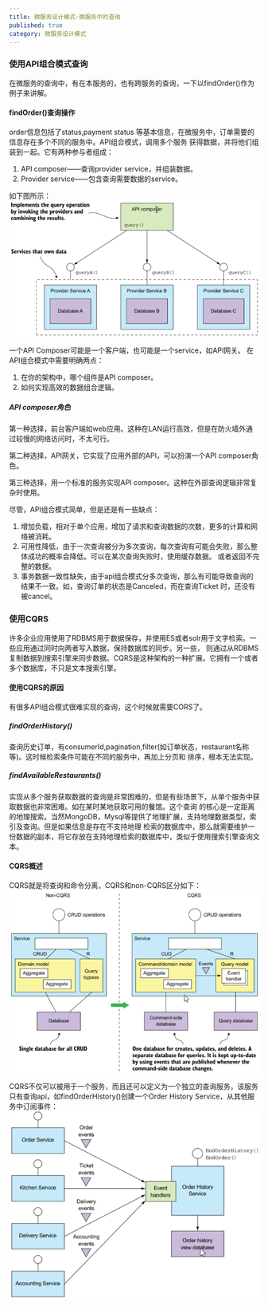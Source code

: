 ```yaml
---
title: 微服务设计模式-微服务中的查询
published: true
category: 微服务设计模式
---
```


### 使用API组合模式查询
在微服务的查询中，有在本服务的，也有跨服务的查询，一下以findOrder()作为例子来讲解。
#### findOrder()查询操作
order信息包括了status,payment status 等基本信息，在微服务中，订单需要的信息存在多个不同的服务中。API组合模式，调用多个服务
获得数据，并将他们组装到一起。它有两种参与者组成：
1. API composer——查询provider service，并组装数据。
2. Provider service——包含查询需要数据的service。

如下图所示：
![](assets/microservice/api-composition-query-1.png)

一个API Composer可能是一个客户端，也可能是一个service，如API网关。
在API组合模式中需要明确两点：
1. 在你的架构中，哪个组件是API composer。
2. 如何实现高效的数据组合逻辑。

##### API composer角色
第一种选择，前台客户端如web应用。这种在LAN运行高效，但是在防火墙外通过较慢的网络访问时，不太可行。

第二种选择，API网关，它实现了应用外部的API，可以扮演一个API composer角色。

第三种选择，用一个标准的服务实现API composer。这种在外部查询逻辑非常复杂时使用。

尽管，API组合模式简单，但是还是有一些缺点：
1. 增加负载，相对于单个应用，增加了请求和查询数据的次数，更多的计算和网络被消耗。
1. 可用性降低，由于一次查询被分为多次查询，每次查询有可能会失败，那么整体成功的概率会降低。可以在某次查询失败时，使用缓存数据。
    或者返回不完整的数据。
1. 事务数据一致性缺失，由于api组合模式分多次查询，那么有可能导致查询的结果不一致。如，查询订单的状态是Canceled，而在查询Ticket
时，还没有被cancel。

### 使用CQRS
许多企业应用使用了RDBMS用于数据保存，并使用ES或者solr用于文字检索。一些应用通过同时向两者写入数据，保持数据库的同步。另一些，
则通过从RDBMS复制数据到搜索引擎来同步数据。CQRS是这种架构的一种扩展。它拥有一个或者多个数据库，不只是文本搜索引擎。

#### 使用CQRS的原因
有很多API组合模式很难实现的查询，这个时候就需要CORS了。
##### findOrderHistory()
查询历史订单，有consumerId,pagination,filter(如订单状态，restaurant名称等)。这时候检索条件可能在不同的服务中，再加上分页和
排序，根本无法实现。

##### findAvailableRestaurants()
实现从多个服务获取数据的查询是非常困难的，但是有些场景下，从单个服务中获取数据也非常困难。如在某时某地获取可用的餐馆。这个查询
的核心是一定距离的地理搜索。当然MongoDB，Mysql等提供了地理扩展，支持地理数据类型，索引及查询。但是如果信息是存在不支持地理
检索的数据库中，那么就需要维护一份数据的副本，将它存放在支持地理检索的数据库中，类似于使用搜索引擎查询文本。

#### CQRS概述
CQRS就是将查询和命令分离，CQRS和non-CQRS区分如下：
![](assets/microservice/cqrs-1.png)

CQRS不仅可以被用于一个服务，而且还可以定义为一个独立的查询服务，该服务只有查询api，如findOrderHistory()创建一个Order History
Service，从其他服务中订阅事件：
![](assets/microservice/cqrs-2.png)

